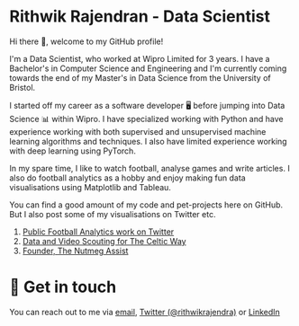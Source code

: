 # Rithwik Rajendran - Data Scientist

Hi there 👋, welcome to my GitHub profile! 

I'm a Data Scientist, who worked at Wipro Limited for 3 years. I have a Bachelor's in Computer Science and Engineering and I'm currently coming towards the end of my Master's in Data Science from the University of Bristol.

I started off my career as a software developer 🖥️ before jumping into Data Science 📊 within Wipro. I have specialized working with Python and have experience working with both supervised and unsupervised machine learning algorithms and techniques. I also have limited experience working with deep learning using PyTorch.

In my spare time, I like to watch football, analyse games and write articles. I also do football analytics as a hobby and enjoy making fun data visualisations using Matplotlib and Tableau.

You can find a good amount of my code and pet-projects here on GitHub. But I also post some of my visualisations on Twitter etc.

1. [Public Football Analytics work on Twitter](https://twitter.com/i/events/1438470740441976843?s=20)
2. [Data and Video Scouting for The Celtic Way](https://www.celticway.co.uk/author/profile/297344.Rithwik_Rajendran/)
3. [Founder, The Nutmeg Assist](https://nutmegassist.com/)

# 📮 Get in touch

You can reach out to me via [email](rithwikrajendran@gmail.com), [Twitter (@rithwikrajendra)](https://twitter.com/rithwikrajendra) or [LinkedIn](https://www.linkedin.com/in/rithwikrajendran/)


<!--
**rithwikrajendran/rithwikrajendran** is a ✨ _special_ ✨ repository because its `README.md` (this file) appears on your GitHub profile.

Here are some ideas to get you started:

- 🔭 I’m currently working on ...
- 🌱 I’m currently learning ...
- 👯 I’m looking to collaborate on ...
- 🤔 I’m looking for help with ...
- 💬 Ask me about ...
- 📫 How to reach me: ...
- 😄 Pronouns: ...
- ⚡ Fun fact: ...
-->

